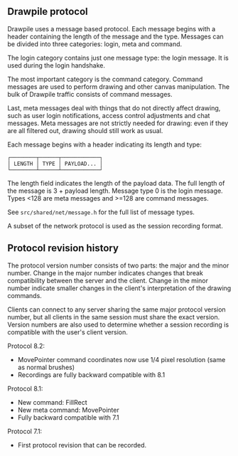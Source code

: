 Drawpile protocol
-----------------

Drawpile uses a message based protocol. Each message begins with a header containing the length of the message and the type. Messages can be divided into three categories: login, meta and command.

The login category contains just one message type: the login message. It is used during the login handshake.

The most important category is the command category. Command messages are used to perform drawing and other canvas manipulation. The bulk of Drawpile traffic consists of command messages.

Last, meta messages deal with things that do not directly affect drawing, such as user login notifications, access control adjustments and chat messages. Meta messages are not strictly needed for drawing: even if they are all filtered out, drawing should still work as usual.

Each message begins with a header indicating its length and type:

    ┌────────┬──────┬────────────┐
    │ LENGTH │ TYPE │ PAYLOAD... │
    └────────┴──────┴────────────┘

The length field indicates the length of the payload data. The full length of the message is 3 + payload length. Message type 0 is the login message. Types <128 are meta messages and >=128 are command messages.

See `src/shared/net/message.h` for the full list of message types.

A subset of the network protocol is used as the session recording format.

## Protocol revision history

The protocol version number consists of two parts: the major and the minor number. Change in the major number indicates changes that break compatibility between the server and the client. Change in the minor number indicate smaller changes in the client's interpretation of the drawing commands.

Clients can connect to any server sharing the same major protocol version number, but all clients in the same session must share the exact version. Version numbers are also used to determine whether a session recording is compatible with the user's client version.

Protocol 8.2:

 * MovePointer command coordinates now use 1/4 pixel resolution (same as normal brushes)
 * Recordings are fully backward compatible with 8.1

Protocol 8.1:

 * New command: FillRect
 * New meta command: MovePointer
 * Fully backward compatible with 7.1

Protocol 7.1:

 * First protocol revision that can be recorded.

